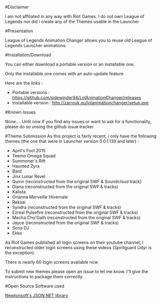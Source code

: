 #Disclaimer

I am not affiliated in any way with Riot Games.
I do not own League of Legends nor did i create any of the Themes usable in the Launcher


#Presentation

League of Legends Animation Changer allows you to reuse old  League of Legends Launcher animations.



#Installation/Download

You can either download a portable version or an installable one.

Only the installable one comes with an auto-update feature

Here are the links : 

- Portable versions : https://github.com/sidewinder94/LolAnimationChanger/releases
- Installable version : http://zarrouk.eu/lolanimationchanger/setup.exe

#Known Issues

None.... Until now
If you find any issues or want to ask for a functionality, please do so unsing the github issue tracker

#Theme Submission
As this project is fairly recent, i only have the following themes (the one that were in Launcher version 0.0.1.139 and later) :
- April's Fool 2015
- Teemo Omega Squad
- Summoner's Rift
- Haunted Zyra
- Bard
- Jinx Lunar Revel
- Quinn (reconstructed from the original SWF & Soundcloud track)
- Diana (reconstructed from the original SWF & tracks)
- Kalista
- Orianna Merveille HIvernale
- Reksai
- Syndra (reconstructed from the original SWF & tracks)
- Ezreal Pulsefire (reconstructed from the original SWF & tracks)
- Mecha Cho'Gath (reconstructed from the original SWF & tracks)
- Jayce (reconstructed from the original SWF & tracks)
- Sona DJ
- Ekko

As Riot Games published all login screens on their youtube channel, I reconstructed older login screens using these videos (Spiritguard Udyr is the exception).

There is nearly 60 login screens available now

To submit new themes please open an issue to let me know. I'll give the instructions to package them correctly.

#Open Source Software used

 [Newtonsoft's JSON.NET library](https://github.com/JamesNK/Newtonsoft.Json) 
